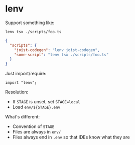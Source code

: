 # lenv

Support something like:

```shell
lenv tsx ./scripts/foo.ts
```

```json
{
  "scripts": {
    "joist-codegen": "lenv joist-codegen",
    "some-script": "lenv tsx ./scripts/foo.ts"
  }
}
```

Just import/require:

```
import "lenv";
```

Resolution:

* If `STAGE` is unset, set `STAGE=local`
* Load `env/${STAGE}.env`

What's different:

* Convention of `STAGE`
* Files are always in `env/`
* Files always end in `.env` so that IDEs know what they are
